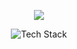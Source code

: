 <!-- 
<p align="center">
    <picture>
      <source
        srcset="https://github-readme-stats.vercel.app/api?username=thezacharytaylor&show_icons=true&hide=stars&theme=gruvbox"
        media="(prefers-color-scheme: dark)"
      />
      <source
        srcset="https://github-readme-stats.vercel.app/api?username=thezacharytaylor&show_icons=true&hide=stars&theme=gruvbox_light"
        media="(prefers-color-scheme: light), (prefers-color-scheme: no-preference)"
      />
      <img src="https://github-readme-stats.vercel.app/api?username=thezacharytaylor&show_icons=true&hide=stars" />
    </picture>
</p> 
-->
<!-- Themes -->
<!-- dark: soft-green, material-palenight, github-dark, hacker, tokyo, earth, github-green-purple, android-dark, git-dark, modern-lilac, modern-lilac2 -->
<!-- light: blood, ice-gray, github-light, -->

<!-- Markdown -->
<!-- [![GitHub Streak](https://github-readme-streak-stats.herokuapp.com?user=thezacharytaylor&theme=material-palenight&mode=weekly)](https://git.io/streak-stats) -->

<!-- Source -->
<!-- /https://github-readme-streak-stats.herokuapp.com/demo/ -->
<p align="center">
    <a href="https://git.io/streak-stats">
        <picture>
            <source 
                srcset="https://github-readme-streak-stats-mu-one.vercel.app?user=thezacharytaylor&theme=catppuccin-mocha&mode=weekly" 
                media="(prefers-color-scheme: dark)" />
            <source 
                srcset="https://github-readme-streak-stats.herokuapp.com?user=thezacharytaylor&theme=catppuccin-latte&mode=weekly" 
                media="(prefers-color-scheme: light), (prefers-color-scheme: no-preference)" />
            <img src="https://github-readme-streak-stats.herokuapp.com?user=thezacharytaylor&mode=weekly" />
        </picture>
  </a>
</p>
<p align="center">
    <picture>
        <source srcset="https://github-readme-tech-stack.vercel.app/api/cards?title=Tech+Stack&fontFamily=Verdana&lineCount=5&theme=catppuccin_mocha&bg=%231e1e2e&badge=%23181825&border=%23E4E2E2&titleColor=%2394e2d5&line1=html5%2Chtml5%2CE34F26%3Bcss3%2Ccss3%2C1572B6%3Bjavascript%2Cjavascript%2CF7DF1D%3Bphp%2Cphp%2C777BB4%3B&line2=WordPress%2CWordPress%2C3858e9%3Bvue.js%2Cvue%2C42b983%3BSASS%2CSASS%2Cbf4080%3BTailwindCSS%2CTailwindCSS%2C3b82f6%3B&line3=Bootstrap%2CBootstrap%2C8512FA%3BjQuery%2CjQuery%2C0769ad%3Bgatsby%2Cgatsby%2C663399%3B&line4=git%2Cgit%2CF05034%3Breact%2Creact%2C58a6ff%3Btypescript%2Ctypescript%2C777BB4%3BLua%2Clua%2C2B2D72%3B&line5=shell+script%2Cshell+script%2C120F11%3Bapache%2Capache%2CD41F29%3Bnginx%2Cnginx%2C029639%3B" 
            media="(prefers-color-scheme: dark)" />
<source srcset="https://github-readme-tech-stack.vercel.app/api/cards?title=Tech+Stack&fontFamily=Verdana&lineCount=5&theme=catppuccin_latte&bg=%23eff1f5&badge=%23e6e9ef&border=%23E4E2E2&titleColor=%23179299&line1=html5%2Chtml5%2CE34F26%3Bcss3%2Ccss3%2C1572B6%3Bjavascript%2Cjavascript%2CF7DF1D%3Bphp%2Cphp%2C777BB4%3B&line2=WordPress%2CWordPress%2C3858e9%3Bvue.js%2Cvue%2C42b983%3BSASS%2CSASS%2Cbf4080%3BTailwindCSS%2CTailwindCSS%2C3b82f6%3B&line3=Bootstrap%2CBootstrap%2C8512FA%3BjQuery%2CjQuery%2C0769ad%3Bgatsby%2Cgatsby%2C663399%3B&line4=git%2Cgit%2CF05034%3Breact%2Creact%2C58a6ff%3Btypescript%2Ctypescript%2C777BB4%3BLua%2Clua%2C2B2D72%3B&line5=shell+script%2Cshell+script%2C120F11%3Bapache%2Capache%2CD41F29%3Bnginx%2Cnginx%2C029639%3B"
        media="(prefers-color-scheme: light), (prefers-color-scheme: no-preference)" />
    <img src="https://github-readme-tech-stack.vercel.app/api/cards?title=Tech+Stack&fontFamily=Verdana&lineCount=5&line1=html5%2Chtml5%2CE34F26%3Bcss3%2Ccss3%2C1572B6%3Bjavascript%2Cjavascript%2CF7DF1D%3Bphp%2Cphp%2C777BB4%3B&line2=WordPress%2CWordPress%2C3858e9%3Bvue.js%2Cvue%2C42b983%3BSASS%2CSASS%2Cbf4080%3BTailwindCSS%2CTailwindCSS%2C3b82f6%3B&line3=Bootstrap%2CBootstrap%2C8512FA%3BjQuery%2CjQuery%2C0769ad%3Bgatsby%2Cgatsby%2C663399%3B&line4=git%2Cgit%2CF05034%3Breact%2Creact%2C58a6ff%3Btypescript%2Ctypescript%2C777BB4%3BLua%2Clua%2C2B2D72%3B&line5=shell+script%2Cshell+script%2C120F11%3Bapache%2Capache%2CD41F29%3Bnginx%2Cnginx%2C029639%3B" alt="Tech Stack" />
        <picture>
</p>
